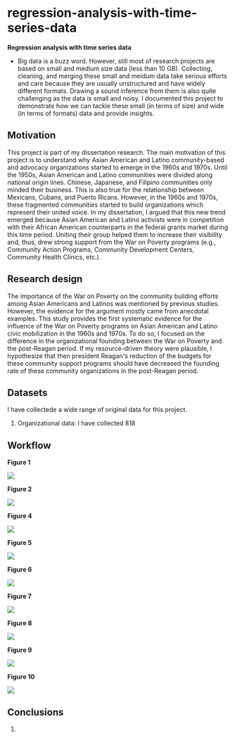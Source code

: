 # regression-analysis-with-time-series-data


**Regression analysis with time series data**

- Big data is a buzz word. However, still most of research projects are based on small and medium size data (less than 10 GB). Collecting, cleaning, and merging these small and meidum data take serious efforts and care because they are usually unstructured and have widely different formats. Drawing a sound inference from them is also quite challenging as the data is small and noisy. I documented this project to demonstrate how we can tackle these small (in terms of size) and wide (in terms of formats) data and provide insights.

## Motivation

This project is part of my dissertation research. The main motivation of this project is to understand why Asian American and Latino community-based and advocacy organizations started to emerge in the 1960s and 1970s. Until the 1950s, Asian American and Latino communities were divided along national origin lines. Chinese, Japanese, and Filipino communities only minded their business. This is also true for the relationship between Mexicans, Cubans, and Puerto Ricans. However, in the 1960s and 1970s, these fragmented communities started to build organizations which represent their united voice. In my dissertation, I argued that this new trend emerged because Asian American and Latino activists were in competition with their African American counterparts in the federal grants market during this time period. Uniting their group helped them to increase their visibility and, thus, drew strong support from the War on Poverty programs (e.g., Community Action Programs, Community Development Centers, Community Health Clinics, etc.).

## Research design

The importance of the War on Poverty on the community building efforts among Asian Americans and Latinos was mentioned by previous studies. However, the evidence for the argument mostly came from anecdotal examples. This study provides the first systematic evidence for the influence of the War on Poverty programs on Asian American and Latino civic mobilization in the 1960s and 1970s. To do so, I focused on the difference in the organizational founding between the War on Poverty and the post-Reagan period. If my resource-driven theory were plausible, I hypothesize that then president Reagan's reduction of the budgets for these community support programs should have decreased the founding rate of these community organizations in the post-Reagan period.

## Datasets

I have collectede a wide range of original data for this project.

1. Organizational data: I have collected 818


## Workflow

**Figure 1**

![](https://github.com/jaeyk/analyzing-asian-american-latino-civic-infrastructure/blob/master/outputs/org_founding_year.png)

**Figure 2**

![](https://github.com/jaeyk/analyzing-asian-american-latino-civic-infrastructure/blob/master/outputs/state_county_maps.png)

**Figure 4**

![](https://github.com/jaeyk/analyzing-asian-american-latino-civic-infrastructure/blob/master/outputs/reagan_budget_cut.png)

**Figure 5**

![](https://github.com/jaeyk/analyzing-asian-american-latino-civic-infrastructure/blob/master/outputs/dic_newspaper.png)

**Figure 6**

![](https://github.com/jaeyk/analyzing-asian-american-latino-civic-infrastructure/blob/master/outputs/outliers_detected.png)

**Figure 7**

![](https://github.com/jaeyk/analyzing-asian-american-latino-civic-infrastructure/blob/master/outputs/pred_plots.png)

**Figure 8**

![](https://github.com/jaeyk/analyzing-asian-american-latino-civic-infrastructure/blob/master/outputs/AIC_in_time.png)

**Figure 9**

![](https://github.com/jaeyk/analyzing-asian-american-latino-civic-infrastructure/blob/master/outputs/boot_cis.png)

**Figure 10**

![](https://github.com/jaeyk/analyzing-asian-american-latino-civic-infrastructure/blob/master/outputs/acf_test.png)


## Conclusions

1.
